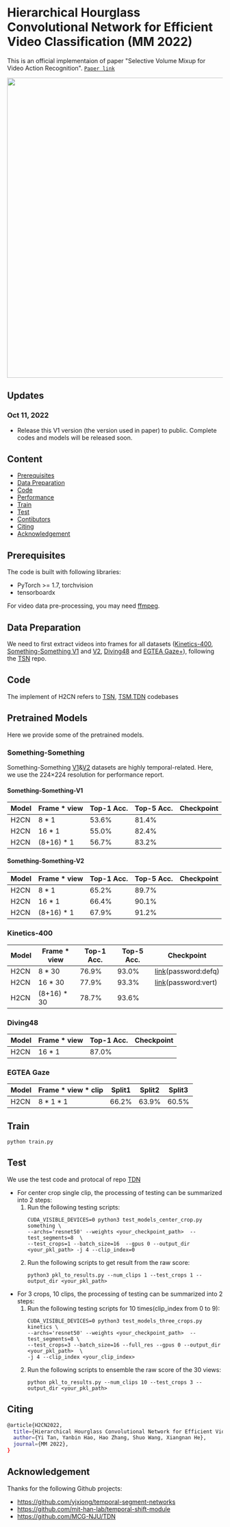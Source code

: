 # Hierarchical Hourglass Convolutional Network for Efficient Video Classification (MM 2022)
This is an official implementaion of paper "Selective Volume Mixup for Video Action Recognition". [`Paper link`](https://arxiv.org/pdf/2309.09534)
<div align="center">
  <img src="model.png" width="700px"/>
</div>


## Updates
### Oct 11, 2022
* Release this V1 version (the version used in paper) to public. Complete codes and models will be released soon.

## Content

- [Prerequisites](#prerequisites)
- [Data Preparation](#data-preparation)
- [Code](#code)
- [Performance](#performance)
- [Train](#Train)
- [Test](#Test)
- [Contibutors](#Contributors)
- [Citing](#Citing)
- [Acknowledgement](#Acknowledgement)

## Prerequisites

The code is built with following libraries:
* PyTorch >= 1.7, torchvision
* tensorboardx

For video data pre-processing, you may need [ffmpeg](https://www.ffmpeg.org/).

## Data Preparation

 We need to first extract videos into frames for all datasets ([Kinetics-400](https://deepmind.com/research/open-source/open-source-datasets/kinetics/), [Something-Something V1](https://20bn.com/datasets/something-something/v1) and [V2](https://20bn.com/datasets/something-something/v2), [Diving48](http://www.svcl.ucsd.edu/projects/resound/dataset.html) and [EGTEA Gaze+](http://cbi.gatech.edu/fpv)), following the [TSN](https://github.com/yjxiong/temporal-segment-networks) repo.


## Code


The implement of H2CN refers to [TSN](https://github.com/yjxiong/temporal-segment-networks), [TSM](https://github.com/mit-han-lab/temporal-shift-module),[TDN](https://github.com/MCG-NJU/TDN) codebases


## Pretrained Models

Here we provide some of the pretrained models. 


### Something-Something

Something-Something [V1](https://20bn.com/datasets/something-something/v1)&[V2](https://20bn.com/datasets/something-something) datasets are highly temporal-related. Here, we 
use the 224×224 resolution for performance report.

#### Something-Something-V1

| Model             | Frame * view   | Top-1 Acc. | Top-5 Acc. | Checkpoint |
| ----------------- | ----------- | ---------- | ----------- | ---------------- |
| H2CN   | 8 * 1  | 53.6%      | 81.4%     |  |
| H2CN   | 16 * 1  | 55.0%      | 82.4%     |  |
| H2CN   | (8+16) * 1  | 56.7%      | 83.2%     |  |


#### Something-Something-V2
| Model             | Frame * view   | Top-1 Acc. | Top-5 Acc. | Checkpoint |
| ----------------- | ----------- | ---------- | ----------- | ---------------- |
| H2CN   | 8 * 1  | 65.2%      | 89.7%     | |
| H2CN   | 16 * 1  | 66.4%      | 90.1%     | |
| H2CN   | (8+16) * 1  | 67.9%      | 91.2%     |  |


### Kinetics-400

| Model             | Frame * view   | Top-1 Acc. | Top-5 Acc. | Checkpoint |
| ----------------- | ----------- | ---------- | ----------- | ---------------- |
| H2CN   | 8 * 30  | 76.9%      | 93.0%     | [link](https://pan.baidu.com/s/16nf9kad6RClaW3NbInsPBA)(password:defq) |
| H2CN   | 16 * 30  | 77.9%      | 93.3%     | [link](https://pan.baidu.com/s/1SsBSWqJYpM4bnh1ACNqtzg)(password:vert) |
| H2CN   | (8+16) * 30  | 78.7%      | 93.6%     |  |



### Diving48
| Model             | Frame * view   | Top-1 Acc.  | Checkpoint |
| ----------------- | ----------- | ----------  | ---------------- |
| H2CN   | 16 * 1  | 87.0%      |  |



### EGTEA Gaze
| Model             | Frame * view * clip    | Split1 |  Split2 | Split3 |
| ----------------- | ----------- | ---------- | ----------- | ----------- |
| H2CN  | 8 * 1 * 1  | 66.2%     | 63.9%    | 60.5%  |


## Train 

```
python train.py
```


## Test 
We use the test code and protocal of repo [TDN](https://github.com/MCG-NJU/TDN)

- For center crop single clip, the processing of testing can be summarized into 2 steps:
    1. Run the following testing scripts:
        ```
        CUDA_VISIBLE_DEVICES=0 python3 test_models_center_crop.py something \
        --archs='resnet50' --weights <your_checkpoint_path>  --test_segments=8  \
        --test_crops=1 --batch_size=16  --gpus 0 --output_dir <your_pkl_path> -j 4 --clip_index=0
        ```
    2. Run the following scripts to get result from the raw score:
        ```
        python3 pkl_to_results.py --num_clips 1 --test_crops 1 --output_dir <your_pkl_path>  
        ```
- For 3 crops, 10 clips, the processing of testing can be summarized into 2 steps: 
    1. Run the following testing scripts for 10 times(clip_index from 0 to 9):
        ``` 
        CUDA_VISIBLE_DEVICES=0 python3 test_models_three_crops.py  kinetics \
        --archs='resnet50' --weights <your_checkpoint_path>  --test_segments=8 \
        --test_crops=3 --batch_size=16 --full_res --gpus 0 --output_dir <your_pkl_path>  \
        -j 4 --clip_index <your_clip_index>
        ```
    2. Run the following scripts to ensemble the raw score of the 30 views:
        ```
        python pkl_to_results.py --num_clips 10 --test_crops 3 --output_dir <your_pkl_path> 
        ```


## Citing
```bash
@article{H2CN2022,
  title={Hierarchical Hourglass Convolutional Network for Efficient Video Classification},
  author={Yi Tan, Yanbin Hao, Hao Zhang, Shuo Wang, Xiangnan He},
  journal={MM 2022},
}
```

## Acknowledgement
Thanks for the following Github projects:
- https://github.com/yjxiong/temporal-segment-networks
- https://github.com/mit-han-lab/temporal-shift-module
- https://github.com/MCG-NJU/TDN
